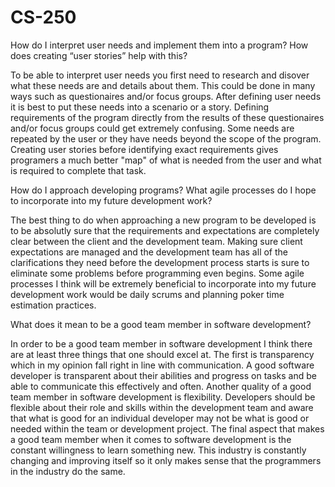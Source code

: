 # CS-250

How do I interpret user needs and implement them into a program? How does creating “user stories” help with this?

To be able to interpret user needs you first need to research and disover what these needs are and details about them. This could be done in many ways such as questionaires and/or focus groups. After defining user needs it is best to put these needs into a scenario or a story. Defining requirements of the program directly from the results of these questionaires and/or focus groups could get extremely confusing. Some needs are repeated by the user or they have needs beyond the scope of the program. Creating user stories before identifying exact requirements gives programers a much better "map" of what is needed from the user and what is required to complete that task. 

How do I approach developing programs? What agile processes do I hope to incorporate into my future development work?

The best thing to do when approaching a new program to be developed is to be absolutly sure that the requirements and expectations are completely clear between the client and the development team. Making sure client expectations are managed and the development team has all of the clarifications they need before the development process starts is sure to eliminate some problems before programming even begins. Some agile processes I think will be extremely beneficial to incorporate into my future development work would be daily scrums and planning poker time estimation practices. 

What does it mean to be a good team member in software development?

In order to be a good team member in software development I think there are at least three things that one should excel at. The first is transparency which in my opinion fall right in line with communication. A good software developer is transparent about their abilities and progress on tasks and be able to communicate this effectively and often. Another quality of a good team member in software development is flexibility. Developers should be flexible about their role and skills within the development team and aware that what is good for an individual developer may not be what is good or needed within the team or development project. The final aspect that makes a good team member when it comes to software development is the constant willingness to learn something new. This industry is constantly changing and improving itself so it only makes sense that the programmers in the industry do the same. 
